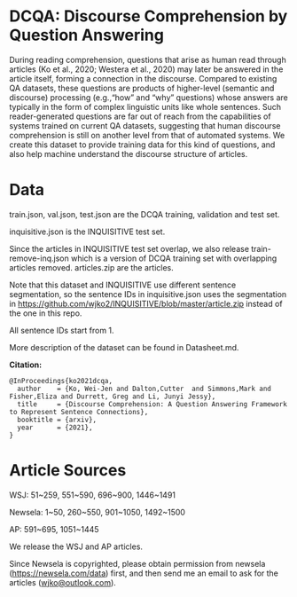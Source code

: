 
# DCQA: Discourse Comprehension by Question Answering
During reading comprehension, questions that arise as human read through articles (Ko et al., 2020; Westera et al., 2020) may later be answered in the article itself, forming a connection in the discourse. Compared to existing QA datasets, these questions are products of higher-level (semantic and discourse) processing (e.g.,“how” and “why” questions) whose answers are typically in the form of complex linguistic units like whole sentences. Such reader-generated questions are far out of reach from the capabilities of systems trained on current QA datasets, suggesting that human discourse comprehension is still on another level from that of automated systems. We create this dataset to provide training data for this kind of questions, and also help machine understand the discourse structure of articles.


# Data
train.json, val.json, test.json are the DCQA training, validation and test set.

inquisitive.json is the INQUISITIVE test set. 

Since the articles in INQUISITIVE test set overlap, we also release train-remove-inq.json which is a version of DCQA training set with overlapping articles removed.
articles.zip are the articles.

Note that this dataset and INQUISITIVE use different sentence segmentation, so the sentence IDs in inquisitive.json uses the segmentation in  https://github.com/wjko2/INQUISITIVE/blob/master/article.zip instead of the one in this repo.

All sentence IDs start from 1.

More description of the dataset can be found in Datasheet.md.


**Citation:**
```
@InProceedings{ko2021dcqa,
  author    = {Ko, Wei-Jen and Dalton,Cutter  and Simmons,Mark and  Fisher,Eliza and Durrett, Greg and Li, Junyi Jessy},
  title     = {Discourse Comprehension: A Question Answering Framework to Represent Sentence Connections},
  booktitle = {arxiv},
  year      = {2021},
}
```




# Article Sources
WSJ: 51\~259, 551\~590, 696\~900, 1446\~1491

Newsela: 1\~50, 260\~550, 901\~1050, 1492\~1500

AP: 591\~695, 1051\~1445


We release the WSJ and AP articles.

Since Newsela is copyrighted, please obtain permission from newsela (<href>https://newsela.com/data</href>) first, and then send me an email to ask for the articles (wjko@outlook.com).



